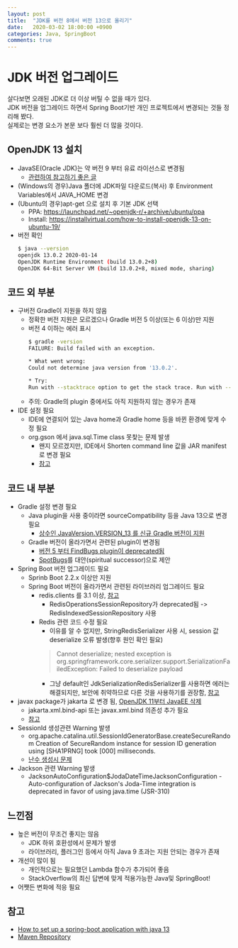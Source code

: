 ```yaml
---
layout: post
title:  "JDK를 버전 8에서 버전 13으로 올리기"
date:   2020-03-02 18:00:00 +0900
categories: Java, SpringBoot
comments: true
---
```

# JDK 버전 업그레이드
살다보면 오래된 JDK로 더 이상 버틸 수 없을 때가 있다.  
JDK 버전을 업그레이드 하면서 Spring Boot기반 개인 프로젝트에서 변경되는 것들 정리해 봤다.  
실제로는 변경 요소가 본문 보다 훨씬 더 많을 것이다.  

## OpenJDK 13 설치
* JavaSE(Oracle JDK)는 약 버전 9 부터 유료 라이선스로 변경됨
  + [관련하여 참고하기 좋은 글](https://goddaehee.tistory.com/183)
* (Windows의 경우)Java 폴더에 JDK파일 다운로드(복사) 후 Environment Variables에서 JAVA_HOME 변경
* (Ubuntu의 경우)apt-get 으로 설치 후 기본 JDK 선택
  + PPA: https://launchpad.net/~openjdk-r/+archive/ubuntu/ppa
  + Install: https://installvirtual.com/how-to-install-openjdk-13-on-ubuntu-19/
* 버전 확인
  ~~~ sh
  $ java --version
  openjdk 13.0.2 2020-01-14
  OpenJDK Runtime Environment (build 13.0.2+8)
  OpenJDK 64-Bit Server VM (build 13.0.2+8, mixed mode, sharing)
  ~~~

## 코드 외 부분
* 구버전 Gradle이 지원을 하지 않음
  + 정확한 버전 지원은 모르겠으나 Gradle 버전 5 이상(또는 6 이상)만 지원
  + 버전 4 이하는 에러 표시
    ~~~ sh
    $ gradle -version
    FAILURE: Build failed with an exception.
    
    * What went wrong:
    Could not determine java version from '13.0.2'.
    
    * Try:
    Run with --stacktrace option to get the stack trace. Run with --info or --debug option to get more log output.
    ~~~
  + 주의: Gradle의 plugin 중에서도 아직 지원하지 않는 경우가 존재
* IDE 설정 필요
  + IDE에 연결되어 있는 Java home과 Gradle home 등을 바뀐 환경에 맞게 수정 필요
  + org.gson 에서 java.sql.Time class 못찾는 문제 발생
    - 왠지 모르겠지만, IDE에서 Shorten command line 값을 JAR manifest로 변경 필요
    - [참고](https://stackoverflow.com/a/51591417/8350542)

## 코드 내 부분
* Gradle 설정 변경 필요
  + Java plugin을 사용 중이라면 sourceCompatibility 등을 Java 13으로 변경 필요
    - [상수인 JavaVersion.VERSION_13 를 신규 Gradle 버전이 지원](https://docs.gradle.org/current/javadoc/org/gradle/api/JavaVersion.html)
  + Gradle 버전이 올라가면서 관련된 plugin이 변경됨
    - [버전 5 부터 FindBugs plugin이 deprecated됨](https://docs.gradle.org/current/userguide/upgrading_version_5.html#the_findbugs_plugin_has_been_removed)
    - [SpotBugs](https://spotbugs.github.io/)를 대안(spiritual successor)으로 제안
* Spring Boot 버전 업그레이드 필요
  + Sprinb Boot 2.2.x 이상만 지원
  + Spring Boot 버전이 올라가면서 관련된 라이브러리 업그레이드 필요
    - redis.clients 를 3.1 이상, [참고](https://stackoverflow.com/q/33128318/8350542)
      - RedisOperationsSessionRepository가 deprecated됨 -> RedisIndexedSessionRepository 사용
    - Redis 관련 코드 수정 필요
      - 이유를 알 수 없지만, StringRedisSerializer 사용 시, session 값 deserialize 오류 발생(향후 원인 확인 필요)
      > Cannot deserialize; nested exception is org.springframework.core.serializer.support.SerializationFailedException: Failed to deserialize payload
      - 그냥 default인 JdkSerializationRedisSerializer를 사용하면 에러는 해결되지만, 보안에 취약하므로 다른 것을 사용하기를 권장함, [참고](https://docs.spring.io/spring-data/redis/docs/current/reference/html/#redis:serializer)
* javax package가 jakarta 로 변경 됨, [OpenJDK 11부터 JavaEE 삭제](http://openjdk.java.net/jeps/320)
  + jakarta.xml.bind-api 또는 javax.xml.bind 의존성 추가 필요
  + [참고](https://stackoverflow.com/a/43574427/8350542)
* SessionId 생성관련 Warning 발생
  + org.apache.catalina.util.SessionIdGeneratorBase.createSecureRandom Creation of SecureRandom instance for session ID generation using \[SHA1PRNG\] took \[000\] milliseconds.
  + [난수 생성시 문제](https://lng1982.tistory.com/261)
* Jackson 관련 Warning 발생
  + JacksonAutoConfiguration$JodaDateTimeJacksonConfiguration - Auto-configuration of Jackson's Joda-Time integration is deprecated in favor of using java.time (JSR-310)

## 느낀점
* 높은 버전이 무조건 좋지는 않음
  + JDK 하위 호환성에서 문제가 발생
  + 라이브러리, 플러그인 등에서 아직 Java 9 초과는 지원 안되는 경우가 존재
* 개선이 많이 됨
  + 개인적으로는 필요했던 Lambda 함수가 추가되어 좋음
  + StackOverflow의 최신 답변에 맞게 적용가능한 Java및 SpringBoot!
* 어쨋든 변화에 적응 필요

## 참고
* [How to set up a spring-boot application with java 13](https://stackoverflow.com/a/58624755/8350542)
* [Maven Repository](https://mvnrepository.com/artifact/org.springframework.session/spring-session-data-redis/2.2.1.RELEASE)

